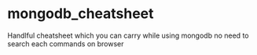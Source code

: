 # mongodb_cheatsheet
Handlful cheatsheet which you can carry while using mongodb no need to search each commands on browser
